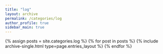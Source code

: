 ```yaml
---
title: "log"
layout: archive
permalink: /categories/log
author_profile: true
sidebar_main: true
---
```



{% assign posts = site.categories.log %}
{% for post in posts %} {% include archive-single.html type=page.entries_layout %} {% endfor %}